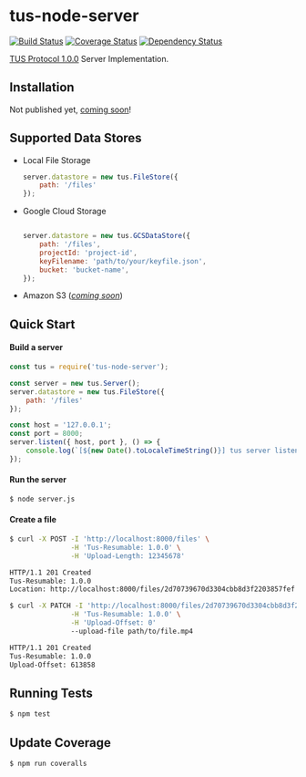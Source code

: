 # tus-node-server
[![Build Status](https://travis-ci.org/tus/tus-node-server.svg?branch=master)](https://travis-ci.org/tus/tus-node-server)
[![Coverage Status](https://coveralls.io/repos/tus/tus-node-server/badge.svg?branch=master&service=github)](https://coveralls.io/github/tus/tus-node-server?branch=master)
[![Dependency Status](https://david-dm.org/tus/tus-node-server.svg)](https://david-dm.org/tus/tus-node-server#info=dependencies)

[TUS Protocol 1.0.0](http://tus.io/protocols/resumable-upload.html) Server Implementation.

## Installation

Not published yet, [coming soon](https://github.com/tus/tus-node-server/milestones/1.0%20NPM%20Publish)!

## Supported Data Stores

- Local File Storage
    ```javascript
    server.datastore = new tus.FileStore({
        path: '/files'
    });
    ```

- Google Cloud Storage
    ```javascript

    server.datastore = new tus.GCSDataStore({
        path: '/files',
        projectId: 'project-id',
        keyFilename: 'path/to/your/keyfile.json',
        bucket: 'bucket-name',
    });
    ```

- Amazon S3 ([_coming soon_](https://github.com/tus/tus-node-server/issues/12))


## Quick Start

#### Build a server
```javascript
const tus = require('tus-node-server');

const server = new tus.Server();
server.datastore = new tus.FileStore({
    path: '/files'
});

const host = '127.0.0.1';
const port = 8000;
server.listen({ host, port }, () => {
    console.log(`[${new Date().toLocaleTimeString()}] tus server listening at http://${host}:${port}`);
});
```

#### Run the server
```bash
$ node server.js
```


#### Create a file
```bash
$ curl -X POST -I 'http://localhost:8000/files' \
               -H 'Tus-Resumable: 1.0.0' \
               -H 'Upload-Length: 12345678'

HTTP/1.1 201 Created
Tus-Resumable: 1.0.0
Location: http://localhost:8000/files/2d70739670d3304cbb8d3f2203857fef

$ curl -X PATCH -I 'http://localhost:8000/files/2d70739670d3304cbb8d3f2203857fef' \
               -H 'Tus-Resumable: 1.0.0' \
               -H 'Upload-Offset: 0'
               --upload-file path/to/file.mp4

HTTP/1.1 201 Created
Tus-Resumable: 1.0.0
Upload-Offset: 613858
```

## Running Tests
```bash
$ npm test
```

## Update Coverage
```bash
$ npm run coveralls
```
